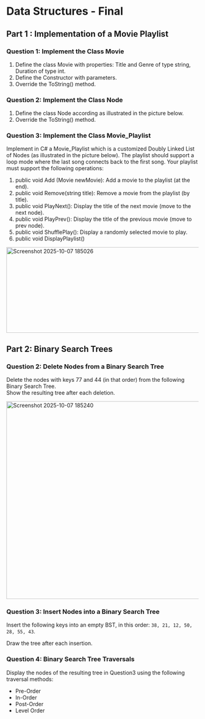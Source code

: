# Data Structures - Final
## Part 1 : Implementation of a Movie Playlist

### Question 1: Implement the Class Movie
1. Define the class Movie with properties: Title and Genre of type string, Duration of type int.
2. Define the Constructor with parameters.
3. Override the ToString() method.

### Question 2: Implement the Class Node
1. Define the class Node according as illustrated in the picture below.
2. Override the ToString() method.

### Question 3: Implement the Class Movie_Playlist
Implement in C# a Movie_Playlist which is a customized Doubly Linked List of Nodes (as illustrated in 
the picture below). The playlist should support a loop mode where the last song connects back to the first 
song. Your playlist must support the following operations:
1. public void Add (Movie newMovie): Add a movie to the playlist (at the end). 
2. public void Remove(string title): Remove a movie from the playlist (by title). 
3. public void PlayNext(): Display the title of the next movie (move to the next node). 
4. public void PlayPrev(): Display the title of the previous movie (move to prev node). 
5. public void ShufflePlay(): Display a randomly selected movie to play. 
6. public void DisplayPlaylist()

<img width="666" height="224" alt="Screenshot 2025-10-07 185026" src="https://github.com/user-attachments/assets/6f1becfa-03ee-409c-ba77-335874f36221" />

## Part 2: Binary Search Trees
### Question 2: Delete Nodes from a Binary Search Tree
Delete the nodes with keys 77 and 44 (in that order) from the following Binary Search Tree.  
Show the resulting tree after each deletion.
  
 <img width="815" height="517" alt="Screenshot 2025-10-07 185240" src="https://github.com/user-attachments/assets/a846645d-74d6-407a-a9b8-e9a0349fa9e7" />

### Question 3: Insert Nodes into a Binary Search Tree
Insert the following keys into an empty BST, in this order: ```38, 21, 12, 50, 28, 55, 43```.

Draw the tree after each insertion.

### Question 4: Binary Search Tree Traversals
Display the nodes of the resulting tree in Question3 using the following traversal methods:
- Pre-Order
- In-Order
- Post-Order
- Level Order

